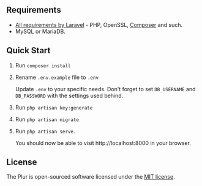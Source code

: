 ## Requirements
- [All requirements by Laravel](https://laravel.com/docs/installation#server-requirements) - PHP, OpenSSL, [Composer](https://getcomposer.org/) and such.
- MySQL or MariaDB.


## Quick Start
1. Run `composer install`

2. Rename `.env.example` file to `.env`

   Update `.env` to your specific needs. Don't forget to set `DB_USERNAME` and `DB_PASSWORD` with the settings used behind.

3. Run `php artisan key:generate`

4. Run `php artisan migrate`

5. Run `php artisan serve`.

   You should now be able to visit http://localhost:8000 in your browser.


## License
The Plur is open-sourced software licensed under the [MIT license](https://github.com/realodix/plur/blob/master/LICENSE).
